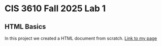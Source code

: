# CIS 3610 Fall 2025 Lab 1
## HTML Basics

In this project we created a HTML document from scratch.
[Link to my page](https://omarti86.github.io/cis_lab_1/)
